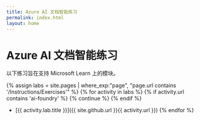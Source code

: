 ```yaml
---
title: Azure AI 文档智能练习
permalink: index.html
layout: home
---
```


# Azure AI 文档智能练习

以下练习旨在支持 Microsoft Learn 上的模块。


{% assign labs = site.pages | where_exp:"page", "page.url contains '/Instructions/Exercises'" %} {% for activity in labs  %} {% if activity.url contains 'ai-foundry' %} {% continue %} {% endif %}
- [{{ activity.lab.title }}]({{ site.github.url }}{{ activity.url }}) {% endfor %}

